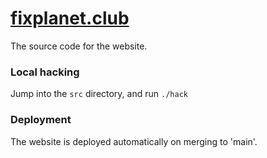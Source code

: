 # [fixplanet.club](https://fixplanet.club)

The source code for the website.


### Local hacking

Jump into the `src` directory, and run `./hack`


### Deployment

The website is deployed automatically on merging to 'main'.
